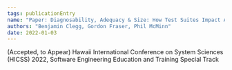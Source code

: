 ```yaml
---
tags: publicationEntry
name: "Paper: Diagnosability, Adequacy & Size: How Test Suites Impact Autograding"
authors: "Benjamin Clegg, Gordon Fraser, Phil McMinn"
date: 2022-01-03
---
```


(Accepted, to Appear) Hawaii International Conference on System Sciences (HICSS) 2022, Software Engineering Education and Training Special Track